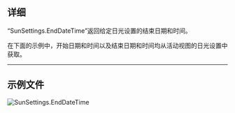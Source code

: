 ## 详细
“SunSettings.EndDateTime”返回给定日光设置的结束日期和时间。

在下面的示例中，开始日期和时间以及结束日期和时间均从活动视图的日光设置中获取。
___
## 示例文件

![SunSettings.EndDateTime](./Revit.Elements.SunSettings.EndDateTime_img.jpg)
